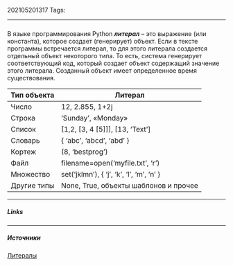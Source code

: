 202105201317
Tags:
___
###
В языке программирования Python **_литерал_** – это выражение (или константа), которое создает (генерирует) объект. Если в тексте программы встречается литерал, то для этого литерала создается отдельный объект некоторого типа. То есть, система генерирует соответствующий код, который создает объект содержащий значение этого литерала. Созданный объект имеет определенное время существования.

| Тип объекта | Литерал |
| --- | --- |
| Число | 12, 2.855, 1+2j |
| Строка | ‘Sunday’, «Monday» |
| Список | [1,2, [3, 4 [5]]], [13, ‘Text’] |
| Словарь | { ‘abc’, ‘abcd’, ‘abd’ } |
| Кортеж | (8, ‘bestprog’) |
| Файл | filename=open(‘myfile.txt’, ‘r’) |
| Множество | set(‘jklmn’), { ‘j’, ‘k’, ‘l’, ‘m’, ‘n’ } |
| Другие типы | None, True, объекты шаблонов и прочее |
___
##### Links


---
##### Источники
[Литералы](https://djangofan.ru/python-literals)

